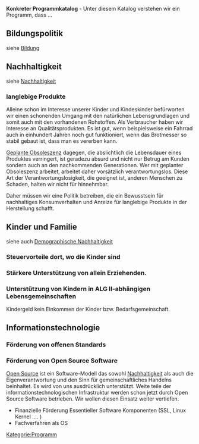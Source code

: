 **Konkreter Programmkatalog** - Unter diesem Katalog verstehen wir ein
Programm, dass ...

Bildungspolitik
---------------

siehe [Bildung](/wiki/Bildung "wikilink")

Nachhaltigkeit
--------------

siehe [Nachhaltigkeit](/wiki/Nachhaltigkeit "wikilink")

### langlebige Produkte

Alleine schon im Interesse unserer Kinder und Kindeskinder befürworten
wir einen schonenden Umgang mit den natürlichen Lebensgrundlagen und
somit auch mit den vorhandenen Rohstoffen. Als Verbraucher haben wir
Interesse an Qualitätsprodukten. Es ist gut, wenn beispielsweise ein
Fahrrad auch in einhundert Jahren noch gut funktioniert, wenn das
Brotmesser so stabil gebaut ist, dass man es vererben kann.

[Geplante
Obsoleszenz](https://de.wikipedia.org/wiki/Geplante_Obsoleszenz)
dagegen, die abslichtlich die Lebensdauer eines Produktes verringert,
ist geradezu absurd und nicht nur Betrug am Kunden sondern auch an den
nachkommenden Generationen. Wer mit geplanter Obsoleszenz arbeitet,
arbeitet daher vorsätzlich verantwortungslos. Diese Art der
Verantwortungslosigkeit, die geeignet ist, anderen Menschen zu Schaden,
halten wir nicht für hinnehmbar.

Daher müssen wir eine Politik betreiben, die ein Bewusstsein für
nachhaltiges Konsumverhalten und Anreize für langlebige Produkte in der
Herstellung schafft.

Kinder und Familie
------------------

siehe auch [Demographische
Nachhaltigkeit](/wiki/Demographische_Nachhaltigkeit "wikilink")

### Steuervorteile dort, wo die Kinder sind

### Stärkere Unterstützung von allein Erziehenden.

### Unterstützung von Kindern in ALG II-abhängigen Lebensgemeinschaften

Kindergeld kein Einkommen der Kinder bzw. Bedarfsgemeinschaft.

Informationstechnologie
-----------------------

### Förderung von offenen Standards

### Förderung von Open Source Software

[Open Source](https://de.wikipedia.org/wiki/Open_Source) ist ein
Software-Modell das sowohl [Nachhaltigkeit](/wiki/Nachhaltigkeit "wikilink")
als auch die Eigenverantwortung und den Sinn für gemeinschaftliches
Handelns beinhaltet. Es wird von uns ausdrücklich unterstützt. Weite
teile der informationstechnologischen Infrastruktur werden schon jetzt
durch Open Source Software betrieben. Wir wollen diesen Einsatz weiter
vertiefen.

-   Finanzielle Förderung Essentieller Software Komponenten (SSL, Linux
    Kernel .... )
-   Fachverfahren als OS

[Kategorie:Programm](/wiki/Kategorie:Programm "wikilink")
